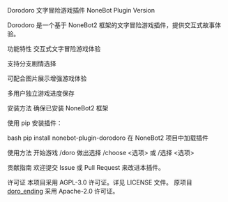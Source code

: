 Dorodoro 文字冒险游戏插件
NoneBot Plugin
Version

Dorodoro 是一个基于 NoneBot2 框架的文字冒险游戏插件，提供交互式故事体验。

功能特性
交互式文字冒险游戏体验

支持分支剧情选择

可配合图片展示增强游戏体验

多用户独立游戏进度保存

安装方法
确保已安装 NoneBot2 框架

使用 pip 安装插件：

bash
pip install nonebot-plugin-dorodoro
在 NoneBot2 项目中加载插件

使用方法
开始游戏
/doro 
做出选择
/choose <选项> 或 /选择 <选项>

贡献指南
欢迎提交 Issue 或 Pull Request 来改进本插件。

许可证
本项目采用 AGPL-3.0 许可证。详见 LICENSE 文件。
原项目 [doro_ending](https://github.com/ttq7/doro_ending) 采用 Apache-2.0 许可证。
